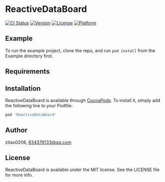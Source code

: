 # ReactiveDataBoard

[![CI Status](https://img.shields.io/travis/zitao0206/ReactiveDataBoard.svg?style=flat)](https://travis-ci.org/zitao0206/ReactiveDataBoard)
[![Version](https://img.shields.io/cocoapods/v/ReactiveDataBoard.svg?style=flat)](https://cocoapods.org/pods/ReactiveDataBoard)
[![License](https://img.shields.io/cocoapods/l/ReactiveDataBoard.svg?style=flat)](https://cocoapods.org/pods/ReactiveDataBoard)
[![Platform](https://img.shields.io/cocoapods/p/ReactiveDataBoard.svg?style=flat)](https://cocoapods.org/pods/ReactiveDataBoard)

## Example

To run the example project, clone the repo, and run `pod install` from the Example directory first.

## Requirements

## Installation

ReactiveDataBoard is available through [CocoaPods](https://cocoapods.org). To install
it, simply add the following line to your Podfile:

```ruby
pod 'ReactiveDataBoard'
```

## Author

zitao0206, 634376133@qq.com

## License

ReactiveDataBoard is available under the MIT license. See the LICENSE file for more info.
